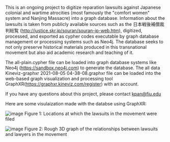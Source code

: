 This is an ongoing project to digitize reparation lawsuits against Japanese colonial and wartime atrocities (most famously the "comfort women" system and Nanjing Massacre) into a graph database. Information about the lawsuits is taken from publicly available sources such as the 日本戦後補償裁判総覧 (http://justice.skr.jp/souran/souran-jp-web.htm), digitized, processed, and exported as cypher codes executable by graph database management or processing systems such as Neo4j. The database seeks to not only preserve historical materials produced in this transnational movement but also aid academic research and teaching of it. 

The all-plain.cypher file can be loaded into graph database systems like Neo4j (https://sandbox.neo4j.com) to generate the database. The all data Kineviz-graphxr 2021-08-05 04-38-08.graphxr file can be loaded into the web-based graph visualization and processing tool GraphXR(https://graphxr.kineviz.com/register) with an account. 

If you have any questions about this project, please contact kpan@fiu.edu

Here are some visulaization made with the databse using GraphXR:

![image](https://user-images.githubusercontent.com/88473250/128296246-64194f55-1919-431d-8ddf-6377c93f230e.png)
Figure 1: Locations at which the lawsuits in the movement were filed

![image](https://user-images.githubusercontent.com/88473250/128296819-c4fef015-c61b-455f-9760-09059d99eeb1.png)
Figure 2: Rough 3D graph of the relationships between lawsuits and lawyers in the movement
